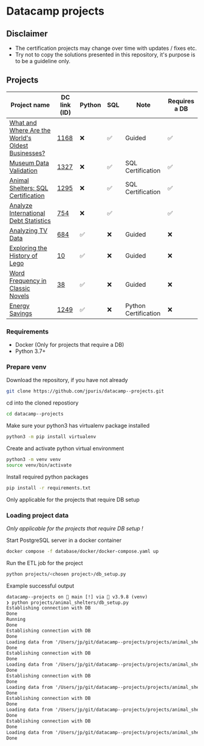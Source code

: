 # Datacamp projects

## Disclaimer

* The certification projects may change over time with updates / fixes etc.
* Try not to copy the solutions presented in this repository, it's purpose is to be a guideline only.

## Projects

| Project name | DC link (ID) |  Python | SQL | Note | Requires a DB |
| --- | --- | --- | --- | --- | --- |
| [What and Where Are the World's Oldest Businesses?](projects/oldest_businesses/notebook.ipynb) | [1168](https://projects.datacamp.com/projects/1168) | ❌ | ✅ | Guided | ✅ |
| [Museum Data Validation](projects/museum_data_validation/notebook.ipynb) | [1327](https://projects.datacamp.com/projects/1327) | ❌ | ✅ | SQL Certification | ✅ |
| [Animal Shelters: SQL Certification](projects/animal_shelters/notebook.ipynb) | [1295](https://projects.datacamp.com/projects/1295) | ❌ | ✅ | SQL Certification | ✅ |
| [Analyze International Debt Statistics](projects/international_debt/notebook.ipynb) | [754](https://projects.datacamp.com/projects/754) | ❌ | ✅ | | ✅ |
| [Analyzing TV Data](projects/analyzing_tv_data/notebook.ipynb) | [684](https://projects.datacamp.com/projects/684) | ✅ | ❌ | Guided | ❌ |
| [Exploring the History of Lego](projects/exploring_the_history_of_lego/notebook.ipynb) | [10](hhttps://projects.datacamp.com/projects/10) | ✅ | ❌ | Guided | ❌ |
| [Word Frequency in Classic Novels](projects/word_frequency_in_classic_novels/notebook.ipynb) | [38](hhttps://projects.datacamp.com/projects/38) | ✅ | ❌ | Guided | ❌ |
| [Energy Savings](projects/energy_savings/notebook.ipynb) | [1249](https://projects.datacamp.com/projects/1249) | ✅ | ❌ | Python Certification | ❌ |

### Requirements

* Docker (Only for projects that require a DB)
* Python 3.7+

### Prepare venv

Download the repository, if you have not already

```sh
git clone https://github.com/jpuris/datacamp--projects.git
```

cd into the cloned repostiory

```sh
cd datacamp--projects
```

Make sure your python3 has virtualenv package installed

```sh
python3 -m pip install virtualenv
```

Create and activate python virtual environment

```sh
python3 -m venv venv
source venv/bin/activate
```

Install required python packages

```sh
pip install -r requirements.txt
```

Only applicable for the projects that require DB setup

### Loading project data

*Only applicable for the projects that require DB setup* *!*

Start PostgreSQL server in a docker container

```sh
docker compose -f database/docker/docker-compose.yaml up
```

Run the ETL job for the project

```sh
python projects/<chosen project>/db_setup.py
```

Example successful output

```txt
datacamp--projects on  main [!] via 🐍 v3.9.8 (venv)
❯ python projects/animal_shelters/db_setup.py
Establishing connection with DB
Done
Running
Done
Establishing connection with DB
Done
Loading data from '/Users/jp/git/datacamp--projects/projects/animal_shelters/assets/data/sponsored_pets.csv' into 'sponsored_animals'
Done
Establishing connection with DB
Done
Loading data from '/Users/jp/git/datacamp--projects/projects/animal_shelters/assets/data/age_costs.csv' into 'age_costs'
Done
Establishing connection with DB
Done
Loading data from '/Users/jp/git/datacamp--projects/projects/animal_shelters/assets/data/location_costs.csv' into 'location_costs'
Done
Establishing connection with DB
Done
Loading data from '/Users/jp/git/datacamp--projects/projects/animal_shelters/assets/data/size_costs.csv' into 'size_costs'
Done
Establishing connection with DB
Done
Loading data from '/Users/jp/git/datacamp--projects/projects/animal_shelters/assets/data/animal_data.csv' into 'animals'
Done
```
